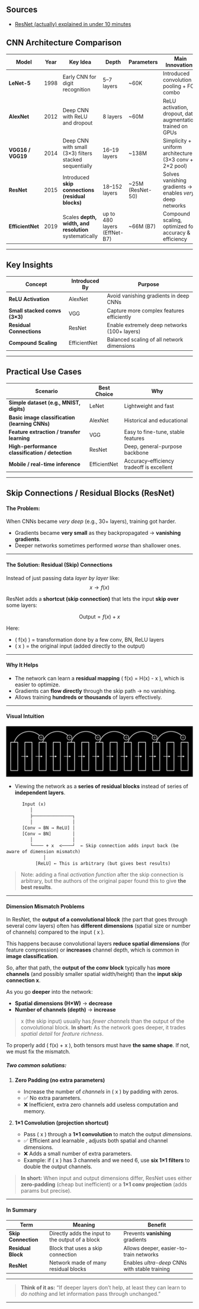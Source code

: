 ## Sources
- [ResNet (actually) explained in under 10 minutes](https://www.youtube.com/watch?v=o_3mboe1jYI)

## **CNN Architecture Comparison**

| Model             | Year | Key Idea                                               | Depth                        | Parameters       | Main Innovations                                             | Typical Use Cases                                                 |
| ----------------- | ---- | ------------------------------------------------------ | ---------------------------- | ---------------- | ------------------------------------------------------------ | ----------------------------------------------------------------- |
| **LeNet-5**       | 1998 | Early CNN for digit recognition                        | 5–7 layers                   | ~60K             | Introduced convolution + pooling + FC combo                  | Handwritten digit recognition (MNIST), basic CNN teaching         |
| **AlexNet**       | 2012 | Deep CNN with ReLU and dropout                         | 8 layers                     | ~60M             | ReLU activation, dropout, data augmentation, trained on GPUs | General image classification, foundation for deep CNN research    |
| **VGG16 / VGG19** | 2014 | Deep CNN with small (3×3) filters stacked sequentially | 16–19 layers                 | ~138M            | Simplicity + uniform architecture (3×3 conv + 2×2 pool)      | Transfer learning, feature extraction, object detection backbones |
| **ResNet**        | 2015 | Introduced **skip connections (residual blocks)**      | 18–152 layers                | ~25M (ResNet-50) | Solves vanishing gradients → enables _very_ deep networks    | Most modern tasks: classification, detection, segmentation        |
| **EfficientNet**  | 2019 | Scales **depth, width, and resolution** systematically | up to 480 layers (EffNet-B7) | ~66M (B7)        | Compound scaling, optimized for accuracy & efficiency        | Real-time and mobile applications, efficient training/deployment  |

---

## **Key Insights**

|Concept|Introduced By|Purpose|
|---|---|---|
|**ReLU Activation**|AlexNet|Avoid vanishing gradients in deep CNNs|
|**Small stacked convs (3×3)**|VGG|Capture more complex features efficiently|
|**Residual Connections**|ResNet|Enable extremely deep networks (100+ layers)|
|**Compound Scaling**|EfficientNet|Balanced scaling of all network dimensions|

---

## **Practical Use Cases**

|Scenario|Best Choice|Why|
|---|---|---|
|**Simple dataset (e.g., MNIST, digits)**|LeNet|Lightweight and fast|
|**Basic image classification (learning CNNs)**|AlexNet|Historical and educational|
|**Feature extraction / transfer learning**|VGG|Easy to fine-tune, stable features|
|**High-performance classification / detection**|ResNet|Deep, general-purpose backbone|
|**Mobile / real-time inference**|EfficientNet|Accuracy–efficiency tradeoff is excellent|

---

## **Skip Connections / Residual Blocks (ResNet)**

#### **The Problem:**

When CNNs became *very deep* (e.g., 30+ layers), training got harder.

* Gradients became **very small** as they backpropagated → **vanishing gradients**.
* Deeper networks sometimes performed *worse* than shallower ones.

---

#### **The Solution: Residual (Skip) Connections**

Instead of just passing data *layer by layer* like:
$$
x \rightarrow f(x)
$$

ResNet adds a **shortcut (skip connection)** that lets the input **skip over** some layers:

$$
\text{Output} = f(x) + x
$$

Here:

* ( f(x) ) = transformation done by a few conv, BN, ReLU layers
* ( x ) = the original input (added directly to the output)

---

#### **Why It Helps**

* The network can learn a **residual mapping** ( f(x) = H(x) - x ), which is easier to optimize.
* Gradients can **flow directly** through the skip path → no vanishing.
* Allows training **hundreds or thousands** of layers effectively.

---

#### **Visual Intuition**

![](../imgs/PastedImage-28.png)
- Viewing the network as a **series of residual blocks** instead of series of **independent layers**.

```
      Input (x)
         │
         ├───────────────┐
         │               │
      [Conv → BN → ReLU] │
      [Conv → BN]        │
         │               │
         └──── + x  <────┘  ← Skip connection adds input back (be aware of dimension mismatch)
              │
           [ReLU] ← This is arbitrary (but gives best results)
```
> Note: adding a final *activation function* after the skip connection is arbitrary, but the authors of the original paper found this to give **the best results**.

---
#### **Dimension Mismatch Problems**

In ResNet, the **output of a convolutional block** (the part that goes through several conv layers) often has **different dimensions** (spatial size or number of channels) compared to the input ( x ).

This happens because convolutional layers **reduce spatial dimensions** (for feature compression) or **increases** channel depth, which is common in **image classification**.

So, after that path, the **output of the conv block** typically has **more channels** (and possibly smaller spatial width/height) than the **input skip connection x**.

As you go **deeper** into the network:
- **Spatial dimensions (H×W)** → **decrease**
- **Number of channels (depth)** → **increase**

> x (the skip input) usually has _fewer channels_ than the output of the convolutional block.
> **In short:** As the network goes deeper, it trades _spatial detail_ for _feature richness_.

To properly add ( f(x) + x ), both tensors must have **the same shape**.
If not, we must fix the mismatch.

##### **Two common solutions:**

1. **Zero Padding (no extra parameters)**

   * Increase the number of *channels* in ( x ) by padding with zeros.
   * ✅ No extra parameters.
   * ❌ Inefficient, extra zero channels add useless computation and memory.

2. **1×1 Convolution (projection shortcut)**

   * Pass ( x ) through a **1×1 convolution** to match the output *dimensions*.
   * ✅ Efficient and learnable , adjusts both spatial and channel dimensions.
   * ❌ Adds a small number of extra parameters.
   * Example: if ( x ) has 3 channels and we need 6, use **six 1×1 filters** to double the output channels.

> **In short:** When input and output dimensions differ, ResNet uses either **zero-padding** (cheap but inefficient) or a **1×1 conv projection** (adds params but precise).


---

#### **In Summary**

| Term                | Meaning                                          | Benefit                                        |
| ------------------- | ------------------------------------------------ | ---------------------------------------------- |
| **Skip Connection** | Directly adds the input to the output of a block | Prevents **vanishing** gradients               |
| **Residual Block**  | Block that uses a skip connection                | Allows deeper, easier-to-train networks        |
| **ResNet**          | Network made of many residual blocks             | Enables *ultra-deep* CNNs with stable training |

---

> **Think of it as:** “If deeper layers don’t help, at least they can learn to *do nothing* and let information pass through unchanged.”

---

